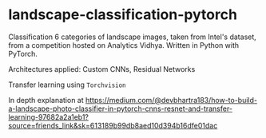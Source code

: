 # landscape-classification-pytorch
Classification 6 categories of landscape images, taken from Intel's dataset, from a competition hosted on Analytics Vidhya. Written in Python with PyTorch.

Architectures applied: Custom CNNs, Residual Networks

Transfer learning using ```Torchvision```

In depth explanation at https://medium.com/@devbhartra183/how-to-build-a-landscape-photo-classifier-in-pytorch-cnns-resnet-and-transfer-learning-97682a2a1eb1?source=friends_link&sk=613189b99db8aed10d394b16dfe01dac
